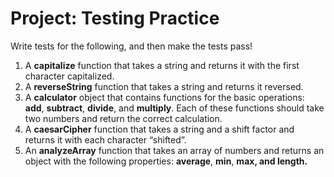 # Project: Testing Practice

Write tests for the following, and then make the tests pass!

 1. A <strong>capitalize</strong> function that takes a string and returns it with the first character capitalized.
 2. A <strong>reverseString</strong> function that takes a string and returns it reversed.
 3. A <strong>calculator</strong> object that contains functions for the basic operations: <strong>add</strong>, <strong>subtract</strong>, <strong>divide</strong>, and <strong>multiply</strong>. Each of these functions should take two numbers and return the correct calculation.
 4. A <strong>caesarCipher</strong> function that takes a string and a shift factor and returns it with each character “shifted”.
 5. An <strong>analyzeArray</strong> function that takes an array of numbers and returns an object with the following properties: <strong>average</strong>, <strong>min</strong>, <strong>max, and <strong>length.